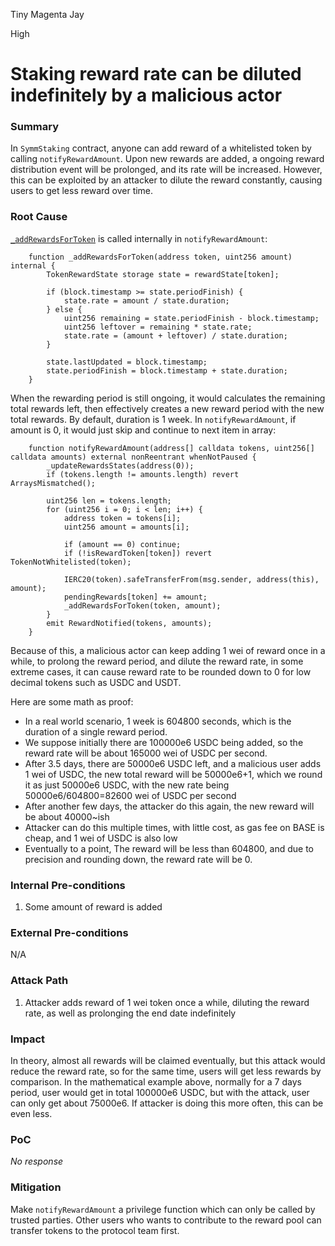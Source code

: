 Tiny Magenta Jay

High

# Staking reward rate can be diluted indefinitely by a malicious actor

### Summary

In `SymmStaking` contract, anyone can add reward of a whitelisted token by calling `notifyRewardAmount`. Upon new rewards are added, a ongoing reward distribution event will be prolonged, and its rate will be increased. However, this can be exploited by an attacker to dilute the reward constantly, causing users to get less reward over time.

### Root Cause

[`_addRewardsForToken`](https://github.com/sherlock-audit/2025-03-symm-io-stacking/blob/main/token/contracts/staking/SymmStaking.sol#L366) is called internally in `notifyRewardAmount`:
```solidity
	function _addRewardsForToken(address token, uint256 amount) internal {
		TokenRewardState storage state = rewardState[token];

		if (block.timestamp >= state.periodFinish) {
			state.rate = amount / state.duration;
		} else {
			uint256 remaining = state.periodFinish - block.timestamp;
			uint256 leftover = remaining * state.rate;
			state.rate = (amount + leftover) / state.duration;
		}

		state.lastUpdated = block.timestamp;
		state.periodFinish = block.timestamp + state.duration;
	}
```

When the rewarding period is still ongoing, it would calculates the remaining total rewards left, then effectively creates a new reward period with the new total rewards. By default, duration is 1 week. In `notifyRewardAmount`, if amount is 0, it would just skip and continue to next item in array:
```solidity
	function notifyRewardAmount(address[] calldata tokens, uint256[] calldata amounts) external nonReentrant whenNotPaused {
		_updateRewardsStates(address(0));
		if (tokens.length != amounts.length) revert ArraysMismatched();

		uint256 len = tokens.length;
		for (uint256 i = 0; i < len; i++) {
			address token = tokens[i];
			uint256 amount = amounts[i];

			if (amount == 0) continue;
			if (!isRewardToken[token]) revert TokenNotWhitelisted(token);

			IERC20(token).safeTransferFrom(msg.sender, address(this), amount);
			pendingRewards[token] += amount;
			_addRewardsForToken(token, amount);
		}
		emit RewardNotified(tokens, amounts);
	}
```

Because of this, a malicious actor can keep adding 1 wei of reward once in a while, to prolong the reward period, and dilute the reward rate, in some extreme cases, it can cause reward rate to be rounded down to 0 for low decimal tokens such as USDC and USDT.

Here are some math as proof:
- In a real world scenario, 1 week is 604800 seconds, which is the duration of a single reward period. 
- We suppose initially there are 100000e6 USDC being added, so the reward rate will be about 165000 wei of USDC per second. 
- After 3.5 days, there are 50000e6 USDC left, and a malicious user adds 1 wei of USDC, the new total reward will be 50000e6+1, which we round it as just 50000e6 USDC, with the new rate being 50000e6/604800=82600 wei of USDC per second
- After another few days, the attacker do this again, the new reward will be about 40000~ish
- Attacker can do this multiple times, with little cost, as gas fee on BASE is cheap, and 1 wei of USDC is also low
- Eventually to a point, The reward will be less than 604800, and due to precision and rounding down, the reward rate will be 0.

### Internal Pre-conditions

1. Some amount of reward is added

### External Pre-conditions

N/A

### Attack Path

1. Attacker adds reward of 1 wei token once a while, diluting the reward rate, as well as prolonging the end date indefinitely

### Impact

In theory, almost all rewards will be claimed eventually, but this attack would reduce the reward rate, so for the same time, users will get less rewards by comparison. In the mathematical example above, normally for a 7 days period, user would get in total 100000e6 USDC, but with the attack, user can only get about 75000e6. If attacker is doing this more often, this can be even less. 

### PoC

_No response_

### Mitigation

Make `notifyRewardAmount` a privilege function which can only be called by trusted parties. Other users who wants to contribute to the reward pool can transfer tokens to the protocol team first.